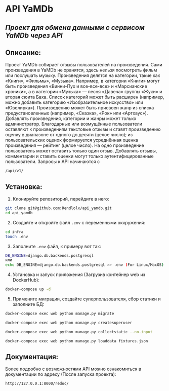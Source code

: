 # API YaMDb
## _Проект для обмена данными с сервисом YaMDb через API_
## Описание:
Проект YaMDb собирает отзывы пользователей на произведения. Сами произведения в YaMDb не хранятся, здесь нельзя посмотреть фильм или послушать музыку.
Произведения делятся на категории, такие как «Книги», «Фильмы», «Музыка». Например, в категории «Книги» могут быть произведения «Винни-Пух и все-все-все» и «Марсианские хроники», а в категории «Музыка» — песня «Давеча» группы «Жуки» и вторая сюита Баха. Список категорий может быть расширен (например, можно добавить категорию «Изобразительное искусство» или «Ювелирка»).
Произведению может быть присвоен жанр из списка предустановленных (например, «Сказка», «Рок» или «Артхаус»).
Добавлять произведения, категории и жанры может только администратор.
Благодарные или возмущённые пользователи оставляют к произведениям текстовые отзывы и ставят произведению оценку в диапазоне от одного до десяти (целое число); из пользовательских оценок формируется усреднённая оценка произведения — рейтинг (целое число). На одно произведение пользователь может оставить только один отзыв.
Добавлять отзывы, комментарии и ставить оценки могут только аутентифицированные пользователи.
Запросы к API начинаются с
```sh
/api/v1/
```
## Установка:
1. Клонируйте репозиторий, перейдите в него:
```sh
git clone git@github.com:Rendlolx/api_yamdb.git
cd api_yamdb
```
2. Создайте и откройте файл ```.env``` с переменными оккружения:
```sh
cd infra
touch .env
```
3. Заполните ```.env``` файл, к примеру вот так:
```sh
DB_ENGINE=django.db.backends.postgresql
или
echo DB_ENGINE=django.db.backends.postgresql >> .env (For Linux/MacOS)
```
4. Установка и запуск приложения (Загрузив контейнер web из DockerHub):
```sh
docker-compose up -d
```
5. Примените миграции, создайте суперпользователя, сбор статики и заполните БД:
```sh
docker-compose exec web python manage.py migrate

docker-compose exec web python manage.py createsuperuser

docker-compose exec web python manage.py collectstatic --no-input 

docker-compose exec web python manage.py loaddata fixtures.json
```

## Документация:
Более подробно с возможностями API можно ознакомиться в документации по адресу (После запуска проекта): 
```sh
http://127.0.0.1:8000/redoc/
```
